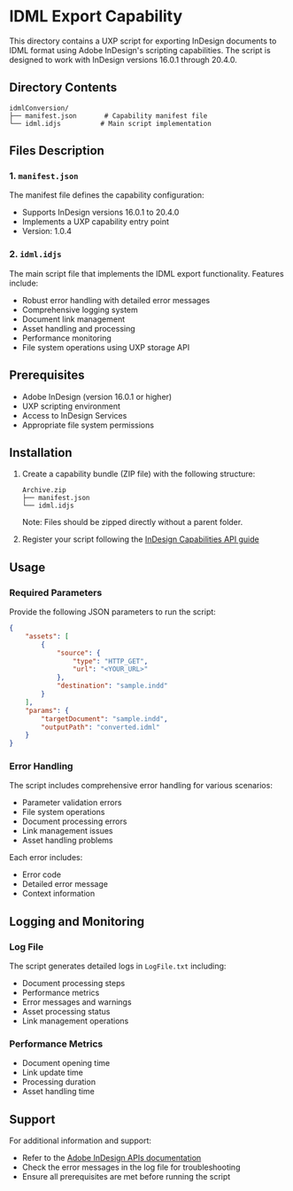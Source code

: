 # IDML Export Capability

This directory contains a UXP script for exporting InDesign documents to IDML format using Adobe InDesign's scripting capabilities. The script is designed to work with InDesign versions 16.0.1 through 20.4.0.

## Directory Contents

```
idmlConversion/
├── manifest.json       # Capability manifest file
└── idml.idjs          # Main script implementation
```

## Files Description

### 1. `manifest.json`
The manifest file defines the capability configuration:
- Supports InDesign versions 16.0.1 to 20.4.0
- Implements a UXP capability entry point
- Version: 1.0.4

### 2. `idml.idjs`
The main script file that implements the IDML export functionality. Features include:
- Robust error handling with detailed error messages
- Comprehensive logging system
- Document link management
- Asset handling and processing
- Performance monitoring
- File system operations using UXP storage API

## Prerequisites

- Adobe InDesign (version 16.0.1 or higher)
- UXP scripting environment
- Access to InDesign Services
- Appropriate file system permissions

## Installation

1. Create a capability bundle (ZIP file) with the following structure:
   ```
   Archive.zip  
   ├── manifest.json  
   └── idml.idjs
   ```
   Note: Files should be zipped directly without a parent folder.

2. Register your script following the [InDesign Capabilities API guide](https://developer.adobe.com/firefly-services/docs/indesign-apis/how-tos/working-with-capabilities-api/)

## Usage

### Required Parameters

Provide the following JSON parameters to run the script:

```json
{
    "assets": [
        {
            "source": {
                "type": "HTTP_GET",
                "url": "<YOUR_URL>"
            },
            "destination": "sample.indd"
        }
    ],
    "params": {
        "targetDocument": "sample.indd",
        "outputPath": "converted.idml"
    }
}
```

### Error Handling

The script includes comprehensive error handling for various scenarios:
- Parameter validation errors
- File system operations
- Document processing errors
- Link management issues
- Asset handling problems

Each error includes:
- Error code
- Detailed error message
- Context information

## Logging and Monitoring

### Log File
The script generates detailed logs in `LogFile.txt` including:
- Document processing steps
- Performance metrics
- Error messages and warnings
- Asset processing status
- Link management operations

### Performance Metrics
- Document opening time
- Link update time
- Processing duration
- Asset handling time

## Support

For additional information and support:
- Refer to the [Adobe InDesign APIs documentation](https://developer.adobe.com/firefly-services/docs/indesign-apis/)
- Check the error messages in the log file for troubleshooting
- Ensure all prerequisites are met before running the script
